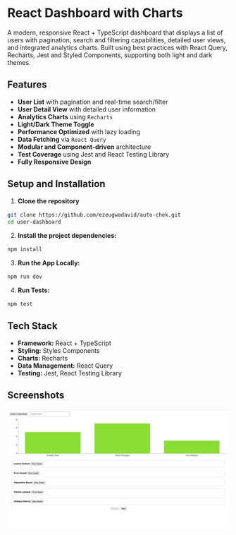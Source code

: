 # React Dashboard with Charts

A modern, responsive React + TypeScript dashboard that displays a list of users with pagination, search and filtering capabilities, detailed user views, and integrated analytics charts. Built using best practices with React Query, Recharts, Jest and Styled Components, supporting both light and dark themes.

## Features

-  **User List** with pagination and real-time search/filter  
-  **User Detail View** with detailed user information  
-  **Analytics Charts** using `Recharts`  
-  **Light/Dark Theme Toggle**  
-  **Performance Optimized** with lazy loading  
-  **Data Fetching** via `React Query`  
-  **Modular and Component-driven** architecture  
-  **Test Coverage** using Jest and React Testing Library  
-  **Fully Responsive Design**


## Setup and Installation

1. **Clone the repository**

```bash
git clone https://github.com/ezeugwadavid/auto-chek.git
cd user-dashboard
```

2. **Install the project dependencies:**

```bash
npm install
```

3. **Run the App Locally:**

```bash
npm run dev
```

4. **Run Tests:**

```bash
npm test
```



## Tech Stack

- **Framework:** React + TypeScript  
- **Styling:** Styles Components  
- **Charts:** Recharts  
- **Data Management:** React Query  
- **Testing:** Jest, React Testing Library  

## Screenshots

![Dashboard Screenshot](./src/assets/dashboard_image.jpeg)




